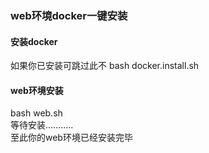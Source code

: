 ### web环境docker一键安装
#### 安装docker
如果你已安装可跳过此不
bash docker.install.sh 

#### web环境安装
bash web.sh  
等待安装...........  
至此你的web环境已经安装完毕
